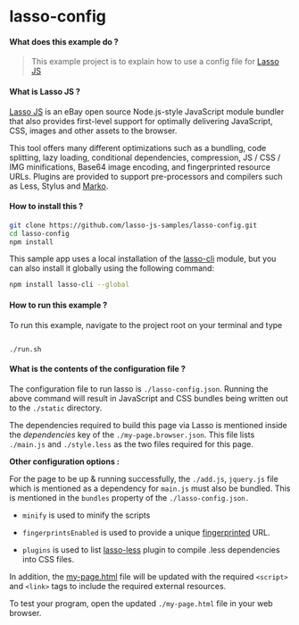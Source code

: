 # lasso-config

#### What does this example do ?

> This example project is to explain how to use a config file for [Lasso JS](https://github.com/lasso-js/lasso)

#### What is Lasso JS ?

[Lasso JS](https://github.com/lasso-js/lasso) is an eBay open source Node.js-style JavaScript module bundler that also provides first-level support for optimally delivering JavaScript, CSS, images and other assets to the browser.

This tool offers many different optimizations such as a bundling, code splitting, lazy loading, conditional dependencies, compression, JS / CSS / IMG minifications, Base64 image encoding, and fingerprinted resource URLs. Plugins are provided to support pre-processors and compilers such as Less, Stylus and [Marko](http://markojs.com).

#### How to install this ?

```bash
git clone https://github.com/lasso-js-samples/lasso-config.git
cd lasso-config
npm install
```

This sample app uses a local installation of the [lasso-cli](https://github.com/lasso-js/lasso-cli) module, but you can also install it globally using the following command:

```bash
npm install lasso-cli --global
```

#### How to run this example ?

To run this example, navigate to the project root on your terminal and type

```````````

./run.sh
```````````

#### What is the contents of the configuration file ?

The configuration file to run lasso is `./lasso-config.json`.
Running the above command will result in JavaScript and CSS bundles being written out to the `./static` directory.

The dependencies required to build this page via Lasso is mentioned inside the *dependencies* key of the `./my-page.browser.json`. This file lists `./main.js` and `./style.less` as the two files required for this page.

**Other configuration options :**

For the page to be up & running successfully, the `./add.js`, `jquery.js` file which is mentioned as a dependency for `main.js` must also be bundled. This is mentioned in the `bundles` property of the `./lasso-config.json.`

* `minify` is used to minify the scripts

* `fingerprintsEnabled` is used to provide a unique [fingerprinted](https://developers.google.com/web/fundamentals/performance/optimizing-content-efficiency/http-caching) URL.

* `plugins` is used to list [lasso-less](https://github.com/lasso-js/lasso-less) plugin to compile .less dependencies into CSS files.

In addition, the [my-page.html](https://github.com/lasso-js-samples/lasso-config/blob/master/my-page.html) file will be updated with the required `<script>` and `<link>` tags to include the required external resources.

To test your program, open the updated `./my-page.html` file in your web browser.
